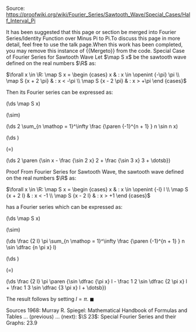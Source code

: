 # 

Source: https://proofwiki.org/wiki/Fourier_Series/Sawtooth_Wave/Special_Cases/Half_Interval_Pi


It has been suggested that this page or section be merged into Fourier Series/Identity Function over Minus Pi to Pi.To discuss this page in more detail, feel free to use the talk page.When this work has been completed, you may remove this instance of {{Mergeto}} from the code.
Special Case of Fourier Series for Sawtooth Wave
Let $\map S x$ be the sawtooth wave defined on the real numbers $\R$ as:

$\forall x \in \R: \map S x = \begin {cases}
x & : x \in \openint {-\pi} \pi \\
\map S {x + 2 \pi} & : x < -\pi \\
\map S {x - 2 \pi} & : x > +\pi \end {cases}$

Then its Fourier series can be expressed as:














\(\ds \map S x\)

\(\sim\)







\(\ds 2 \sum_{n \mathop = 1}^\infty \frac {\paren {-1}^{n + 1} } n \sin n x\)




















\(\ds \)

\(=\)







\(\ds 2 \paren {\sin x - \frac {\sin 2 x} 2 + \frac {\sin 3 x} 3 + \dotsb}\)











Proof
From Fourier Series for Sawtooth Wave, the sawtooth wave defined on the real numbers $\R$ as:

$\forall x \in \R: \map S x = \begin {cases}
x & : x \in \openint {-l} l \\
\map S {x + 2 l} & : x < -1 \\
\map S {x - 2 l} & : x > +1 \end {cases}$

has a Fourier series which can be expressed as:














\(\ds \map S x\)

\(\sim\)







\(\ds \frac {2 l} \pi \sum_{n \mathop = 1}^\infty \frac {\paren {-1}^{n + 1} } n \sin \dfrac {n \pi x} l\)




















\(\ds \)

\(=\)







\(\ds \frac {2 l} \pi \paren {\sin \dfrac {\pi x} l - \frac 1 2 \sin \dfrac {2 \pi x} l + \frac 1 3 \sin \dfrac {3 \pi x} l + \dotsb}\)









The result follows by setting $l = \pi$.
$\blacksquare$


Sources
1968: Murray R. Spiegel: Mathematical Handbook of Formulas and Tables ... (previous) ... (next): $\S 23$: Special Fourier Series and their Graphs: $23.9$




